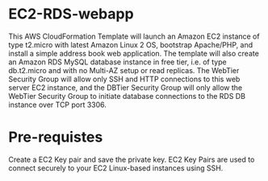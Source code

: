 # EC2-RDS-webapp
This AWS CloudFormation Template will launch an Amazon EC2 instance of type t2.micro with latest Amazon Linux 2 OS, bootstrap Apache/PHP, and install a simple address book web application. The template will also create an Amazon RDS MySQL database instance in free tier, i.e. of type db.t2.micro and with no Multi-AZ setup or read replicas. The WebTier Security Group will allow only SSH and HTTP connections to this web server EC2 instance, and the DBTier Security Group will only allow the WebTier Security Group to initiate database connections to the RDS DB instance over TCP port 3306. 

# Pre-requistes
Create a EC2 Key pair and save the private key. EC2 Key Pairs are used to connect securely to your EC2 Linux-based instances using SSH. 

